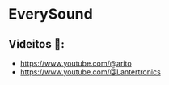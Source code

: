 # EverySound
## Videitos 🎸:
* https://www.youtube.com/@arito
* https://www.youtube.com/@Lantertronics
